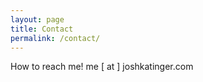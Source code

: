```yaml
---
layout: page
title: Contact
permalink: /contact/
---
```


How to reach me! me [ at ] joshkatinger.com 